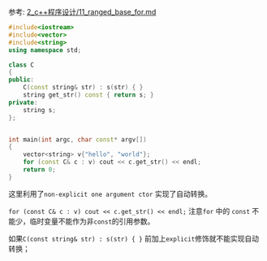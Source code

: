 
参考: <a href="../../02_c++程序设计/11_ranged_base_for">2_c++程序设计/11_ranged_base_for.md</a>

```cpp
#include<iostream>
#include<vector>
#include<string>
using namespace std;

class C
{
public:
    C(const string& str) : s(str) { }
    string get_str() const { return s; }
private:
    string s;
};


int main(int argc, char const* argv[])
{
    vector<string> v{"hello", "world"};
    for (const C& c : v) cout << c.get_str() << endl;
    return 0;
}
```

这里利用了`non-explicit one argument ctor` 实现了自动转换。 

`for (const C& c : v) cout << c.get_str() << endl;` 注意`for` 中的 `const` 不能少，临时变量不能作为非`const`的引用参数。

如果`C(const string& str) : s(str) { }` 前加上`explicit`修饰就不能实现自动转换；






